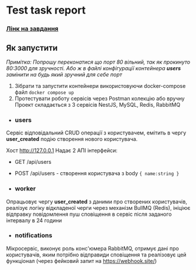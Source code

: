 # Test task report

### [Лінк на завдання](https://sites.google.com/gen.tech/nodejs-developer/home)

## Як запустити
*Примітка: Попрошу переконатися що порт 80 вільний, так як прокинуто 
80:3000 для зручності. Або ж в файлі конфігурації контейнера **users** замінити 
на будь який зручний для себе порт*

1. Зібрати та запустити контейнери використовуючи docker-compose файл ```docker compose up```
2. Протестувати роботу сервісів через Postman колекцію або вручну
Проект складається з 3 сервісів NestJS, MySQL, Redis, RabbitMQ

* ### users

Сервіс відповідальний CRUD операції з користувачем, 
емітить в чергу **user_created** подію створення нового користувача.

Хост http://127.0.0.1
Надає 2 АПІ інтерфейси:

* GET /api/users
* POST /api/users - створення користувача з body ```{ name:string }```

* ### worker

Опрацьовує чергу **user_created** з даними про створених користувачів, реалізує логіку 
відкладеної черги через механізм BullMQ (Redis), ініціює відправку 
повідомлення пуш сповіщення в сервіс після заданого інтервалу в 24 години

* ### notifications

Мікросервіс, виконує роль конс'юмера RabbitMQ, отримує дані про користувачів, яким потрібно відправиди сповіщення
та реалізовує цей функціонал (через фейковий запит на https://webhook.site/)


